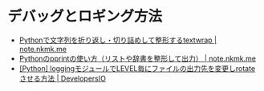# デバッグとロギング方法

- [Pythonで文字列を折り返し・切り詰めして整形するtextwrap | note.nkmk.me](https://note.nkmk.me/python-textwrap-wrap-fill-shorten/)
- [Pythonのpprintの使い方（リストや辞書を整形して出力） | note.nkmk.me](https://note.nkmk.me/python-pprint-pretty-print/)
- [[Python] loggingモジュールでLEVEL毎にファイルの出力先を変更しrotateさせる方法 | DevelopersIO](https://dev.classmethod.jp/articles/how-to-change-the-output-destination-of-a-file-for-each-level-in-the-python-logging-module-and-rotate-it/)